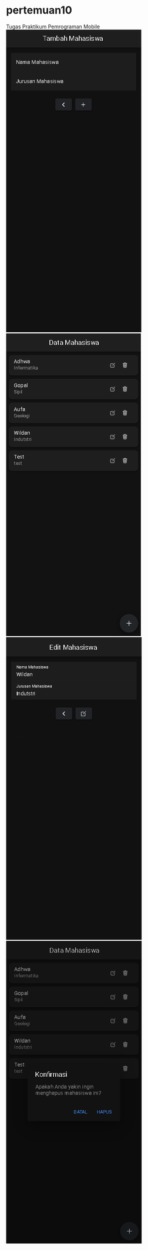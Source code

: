 # pertemuan10
Tugas Praktikum Pemrograman Mobile
![alt text](https://github.com/Rollerturtle/tugas-6-Pemrograman_Mobile/blob/main/CreateData.png?raw=true)
![alt text](https://github.com/Rollerturtle/tugas-6-Pemrograman_Mobile/blob/main/ReadData.png?raw=true)
![alt text](https://github.com/Rollerturtle/tugas-6-Pemrograman_Mobile/blob/main/UpdateData.png?raw=true)
![alt text](https://github.com/Rollerturtle/tugas-6-Pemrograman_Mobile/blob/main/DeleteData.png?raw=true)
